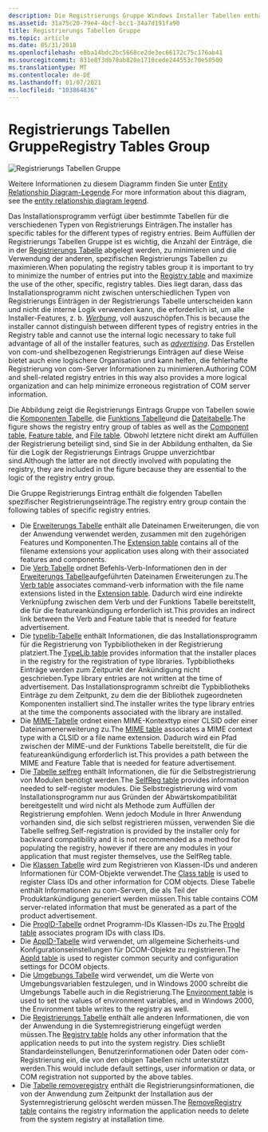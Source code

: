 ```yaml
---
description: Die Registrierungs Gruppe Windows Installer Tabellen enthält Informationen zu Registrierungs Einträgen.
ms.assetid: 31a75c20-79e4-4bcf-bcc1-34a7d191fa90
title: Registrierungs Tabellen Gruppe
ms.topic: article
ms.date: 05/31/2018
ms.openlocfilehash: e8ba14bdc2bc5668ce2de3ec66172c75c176ab41
ms.sourcegitcommit: 831e8f3db78ab820e1710cede244553c70e50500
ms.translationtype: MT
ms.contentlocale: de-DE
ms.lasthandoff: 01/07/2021
ms.locfileid: "103864836"
---
```

# <a name="registry-tables-group"></a><span data-ttu-id="4cbbd-103">Registrierungs Tabellen Gruppe</span><span class="sxs-lookup"><span data-stu-id="4cbbd-103">Registry Tables Group</span></span>

![Registrierungs Tabellen Gruppe](images/registry.png)

<span data-ttu-id="4cbbd-105">Weitere Informationen zu diesem Diagramm finden Sie unter [Entity Relationship Diagram-Legende](entity-relationship-diagram-legend.md).</span><span class="sxs-lookup"><span data-stu-id="4cbbd-105">For more information about this diagram, see the [entity relationship diagram legend](entity-relationship-diagram-legend.md).</span></span>

<span data-ttu-id="4cbbd-106">Das Installationsprogramm verfügt über bestimmte Tabellen für die verschiedenen Typen von Registrierungs Einträgen.</span><span class="sxs-lookup"><span data-stu-id="4cbbd-106">The installer has specific tables for the different types of registry entries.</span></span> <span data-ttu-id="4cbbd-107">Beim Auffüllen der Registrierungs Tabellen Gruppe ist es wichtig, die Anzahl der Einträge, die in der [Registrierungs Tabelle](registry-table.md) abgelegt werden, zu minimieren und die Verwendung der anderen, spezifischen Registrierungs Tabellen zu maximieren.</span><span class="sxs-lookup"><span data-stu-id="4cbbd-107">When populating the registry tables group it is important to try to minimize the number of entries put into the [Registry table](registry-table.md) and maximize the use of the other, specific, registry tables.</span></span> <span data-ttu-id="4cbbd-108">Dies liegt daran, dass das Installationsprogramm nicht zwischen unterschiedlichen Typen von Registrierungs Einträgen in der Registrierungs Tabelle unterscheiden kann und nicht die interne Logik verwenden kann, die erforderlich ist, um alle Installer-Features, z. b. [*Werbung*](a-gly.md), voll auszuschöpfen.</span><span class="sxs-lookup"><span data-stu-id="4cbbd-108">This is because the installer cannot distinguish between different types of registry entries in the Registry table and cannot use the internal logic necessary to take full advantage of all of the installer features, such as [*advertising*](a-gly.md).</span></span> <span data-ttu-id="4cbbd-109">Das Erstellen von com-und shellbezogenen Registrierungs Einträgen auf diese Weise bietet auch eine logischere Organisation und kann helfen, die fehlerhafte Registrierung von com-Server Informationen zu minimieren.</span><span class="sxs-lookup"><span data-stu-id="4cbbd-109">Authoring COM and shell-related registry entries in this way also provides a more logical organization and can help minimize erroneous registration of COM server information.</span></span>

<span data-ttu-id="4cbbd-110">Die Abbildung zeigt die Registrierungs Eintrags Gruppe von Tabellen sowie die [Komponenten Tabelle](component-table.md), die [Funktions Tabelle](feature-table.md)und die [Dateitabelle](file-table.md).</span><span class="sxs-lookup"><span data-stu-id="4cbbd-110">The figure shows the registry entry group of tables as well as the [Component table](component-table.md), [Feature table](feature-table.md), and [File table](file-table.md).</span></span> <span data-ttu-id="4cbbd-111">Obwohl letztere nicht direkt am Auffüllen der Registrierung beteiligt sind, sind Sie in der Abbildung enthalten, da Sie für die Logik der Registrierungs Eintrags Gruppe unverzichtbar sind.</span><span class="sxs-lookup"><span data-stu-id="4cbbd-111">Although the latter are not directly involved with populating the registry, they are included in the figure because they are essential to the logic of the registry entry group.</span></span>

<span data-ttu-id="4cbbd-112">Die Gruppe Registrierungs Eintrag enthält die folgenden Tabellen spezifischer Registrierungseinträge.</span><span class="sxs-lookup"><span data-stu-id="4cbbd-112">The registry entry group contain the following tables of specific registry entries.</span></span>

-   <span data-ttu-id="4cbbd-113">Die [Erweiterungs Tabelle](extension-table.md) enthält alle Dateinamen Erweiterungen, die von der Anwendung verwendet werden, zusammen mit den zugehörigen Features und Komponenten.</span><span class="sxs-lookup"><span data-stu-id="4cbbd-113">The [Extension table](extension-table.md) contains all of the filename extensions your application uses along with their associated features and components.</span></span>
-   <span data-ttu-id="4cbbd-114">Die [Verb Tabelle](verb-table.md) ordnet Befehls-Verb-Informationen den in der [Erweiterungs Tabelle](extension-table.md)aufgeführten Dateinamen Erweiterungen zu.</span><span class="sxs-lookup"><span data-stu-id="4cbbd-114">The [Verb table](verb-table.md) associates command-verb information with the file name extensions listed in the [Extension table](extension-table.md).</span></span> <span data-ttu-id="4cbbd-115">Dadurch wird eine indirekte Verknüpfung zwischen dem Verb und der Funktions Tabelle bereitstellt, die für die featureankündigung erforderlich ist.</span><span class="sxs-lookup"><span data-stu-id="4cbbd-115">This provides an indirect link between the Verb and Feature table that is needed for feature advertisement.</span></span>
-   <span data-ttu-id="4cbbd-116">Die [typelib-Tabelle](typelib-table.md) enthält Informationen, die das Installationsprogramm für die Registrierung von Typbibliotheken in der Registrierung platziert.</span><span class="sxs-lookup"><span data-stu-id="4cbbd-116">The [TypeLib table](typelib-table.md) provides information that the installer places in the registry for the registration of type libraries.</span></span> <span data-ttu-id="4cbbd-117">Typbibliotheks Einträge werden zum Zeitpunkt der Ankündigung nicht geschrieben.</span><span class="sxs-lookup"><span data-stu-id="4cbbd-117">Type library entries are not written at the time of advertisement.</span></span> <span data-ttu-id="4cbbd-118">Das Installationsprogramm schreibt die Typbibliotheks Einträge zu dem Zeitpunkt, zu dem die der Bibliothek zugeordneten Komponenten installiert sind.</span><span class="sxs-lookup"><span data-stu-id="4cbbd-118">The installer writes the type library entries at the time the components associated with the library are installed.</span></span>
-   <span data-ttu-id="4cbbd-119">Die [MIME-Tabelle](mime-table.md) ordnet einen MIME-Kontexttyp einer CLSID oder einer Dateinamenerweiterung zu.</span><span class="sxs-lookup"><span data-stu-id="4cbbd-119">The [MIME table](mime-table.md) associates a MIME context type with a CLSID or a file name extension.</span></span> <span data-ttu-id="4cbbd-120">Dadurch wird ein Pfad zwischen der MIME-und der Funktions Tabelle bereitstellt, die für die featureankündigung erforderlich ist.</span><span class="sxs-lookup"><span data-stu-id="4cbbd-120">This provides a path between the MIME and Feature Table that is needed for feature advertisement.</span></span>
-   <span data-ttu-id="4cbbd-121">Die [Tabelle selfreg](selfreg-table.md) enthält Informationen, die für die Selbstregistrierung von Modulen benötigt werden.</span><span class="sxs-lookup"><span data-stu-id="4cbbd-121">The [SelfReg table](selfreg-table.md) provides information needed to self-register modules.</span></span> <span data-ttu-id="4cbbd-122">Die Selbstregistrierung wird vom Installationsprogramm nur aus Gründen der Abwärtskompatibilität bereitgestellt und wird nicht als Methode zum Auffüllen der Registrierung empfohlen. Wenn jedoch Module in Ihrer Anwendung vorhanden sind, die sich selbst registrieren müssen, verwenden Sie die Tabelle selfreg.</span><span class="sxs-lookup"><span data-stu-id="4cbbd-122">Self-registration is provided by the installer only for backward compatibility and it is not recommended as a method for populating the registry, however if there are any modules in your application that must register themselves, use the SelfReg table.</span></span>
-   <span data-ttu-id="4cbbd-123">Die [Klassen Tabelle](class-table.md) wird zum Registrieren von Klassen-IDs und anderen Informationen für COM-Objekte verwendet.</span><span class="sxs-lookup"><span data-stu-id="4cbbd-123">The [Class table](class-table.md) is used to register Class IDs and other information for COM objects.</span></span> <span data-ttu-id="4cbbd-124">Diese Tabelle enthält Informationen zu com-Servern, die als Teil der Produktankündigung generiert werden müssen.</span><span class="sxs-lookup"><span data-stu-id="4cbbd-124">This table contains COM server-related information that must be generated as a part of the product advertisement.</span></span>
-   <span data-ttu-id="4cbbd-125">Die [ProgID-Tabelle](progid-table.md) ordnet Programm-IDs Klassen-IDs zu.</span><span class="sxs-lookup"><span data-stu-id="4cbbd-125">The [ProgId table](progid-table.md) associates program IDs with class IDs.</span></span>
-   <span data-ttu-id="4cbbd-126">Die [AppID-Tabelle](appid-table.md) wird verwendet, um allgemeine Sicherheits-und Konfigurationseinstellungen für DCOM-Objekte zu registrieren.</span><span class="sxs-lookup"><span data-stu-id="4cbbd-126">The [AppId table](appid-table.md) is used to register common security and configuration settings for DCOM objects.</span></span>
-   <span data-ttu-id="4cbbd-127">Die [Umgebungs Tabelle](environment-table.md) wird verwendet, um die Werte von Umgebungsvariablen festzulegen, und in Windows 2000 schreibt die Umgebungs Tabelle auch in die Registrierung.</span><span class="sxs-lookup"><span data-stu-id="4cbbd-127">The [Environment table](environment-table.md) is used to set the values of environment variables, and in Windows 2000, the Environment table writes to the registry as well.</span></span>
-   <span data-ttu-id="4cbbd-128">Die [Registrierungs Tabelle](registry-table.md) enthält alle anderen Informationen, die von der Anwendung in die Systemregistrierung eingefügt werden müssen.</span><span class="sxs-lookup"><span data-stu-id="4cbbd-128">The [Registry table](registry-table.md) holds any other information that the application needs to put into the system registry.</span></span> <span data-ttu-id="4cbbd-129">Dies schließt Standardeinstellungen, Benutzerinformationen oder Daten oder com-Registrierung ein, die von den obigen Tabellen nicht unterstützt werden.</span><span class="sxs-lookup"><span data-stu-id="4cbbd-129">This would include default settings, user information or data, or COM registration not supported by the above tables.</span></span>
-   <span data-ttu-id="4cbbd-130">Die [Tabelle removeregistry](removeregistry-table.md) enthält die Registrierungsinformationen, die von der Anwendung zum Zeitpunkt der Installation aus der Systemregistrierung gelöscht werden müssen.</span><span class="sxs-lookup"><span data-stu-id="4cbbd-130">The [RemoveRegistry table](removeregistry-table.md) contains the registry information the application needs to delete from the system registry at installation time.</span></span>

 

 



